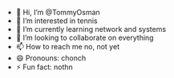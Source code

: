 - 👋 Hi, I’m @TommyOsman
- 👀 I’m interested in tennis
- 🌱 I’m currently learning network and systems
- 💞️ I’m looking to collaborate on everything
- 📫 How to reach me no, not yet
- 😄 Pronouns: chonch
- ⚡ Fun fact: nothn

<!---
TommyOsman/TommyOsman is a ✨ special ✨ repository because its `README.md` (this file) appears on your GitHub profile.
You can click the Preview link to take a look at your changes.
--->
